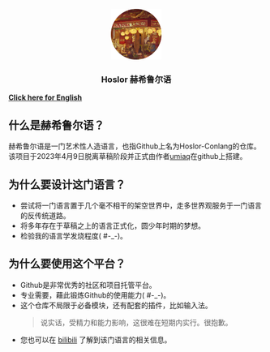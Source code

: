 <p align="center">
<img src="/img/logo.png" width="100px">
</p>

<h3 align="center">Hoslor 赫希鲁尔语</h3>

**[Click here for English](/Readme.md)**


## 什么是赫希鲁尔语？

赫希鲁尔语是一门艺术性人造语言，也指Github上名为Hoslor-Conlang的仓库。  
该项目于2023年4月9日脱离草稿阶段并正式由作者[umiaq](https://github.com/umiarsualivik)在github上搭建。


## 为什么要设计这门语言？

- 尝试将一门语言置于几个毫不相干的架空世界中，走多世界观服务于一门语言的反传统道路。
- 将多年存在于草稿之上的语言正式化，圆少年时期的梦想。
- 检验我的语言学发烧程度( #-_-)。


## 为什么要使用这个平台？

- Github是非常优秀的社区和项目托管平台。
- 专业需要，藉此锻炼Github的使用能力( #-_-)。
- 这个仓库不局限于必备模块，还有配套的插件，比如输入法。
    > 说实话，受精力和能力影响，这很难在短期内实行。很抱歉。
- 您也可以在 [bilibili](https://space.bilibili.com/397080554) 了解到该门语言的相关信息。